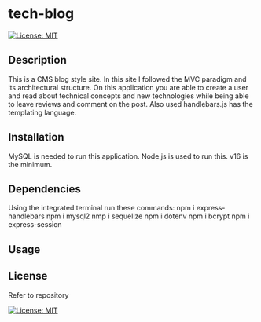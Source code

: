 # tech-blog

[![License: MIT](https://img.shields.io/badge/License-MIT-yellow.svg)](https://opensource.org/licenses/MIT)


## Description 

This is a CMS blog style site. In this site I followed the MVC paradigm and its architectural structure. On this application you are able to create a user and read about technical concepts and new technologies while being able to leave reviews and comment on the post. Also used handlebars.js has the templating language.

## Installation 

MySQL is needed to run this application.
Node.js is used to run this. v16 is the minimum.

## Dependencies 

Using the integrated terminal run these commands:
npm i express-handlebars 
npm i mysql2
nmp i sequelize
npm i dotenv
npm i bcrypt
npm i express-session


## Usage




## License 

Refer to repository 

[![License: MIT](https://img.shields.io/badge/License-MIT-yellow.svg)](https://opensource.org/licenses/MIT)